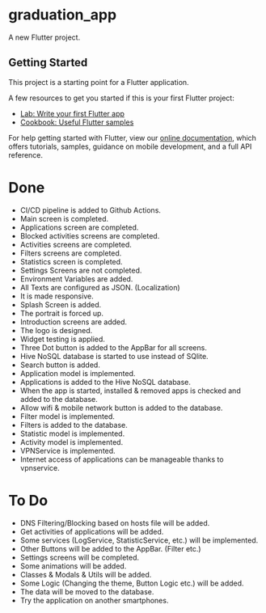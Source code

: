 # graduation_app

A new Flutter project.

## Getting Started

This project is a starting point for a Flutter application.

A few resources to get you started if this is your first Flutter project:

- [Lab: Write your first Flutter app](https://flutter.dev/docs/get-started/codelab)
- [Cookbook: Useful Flutter samples](https://flutter.dev/docs/cookbook)

For help getting started with Flutter, view our
[online documentation](https://flutter.dev/docs), which offers tutorials,
samples, guidance on mobile development, and a full API reference.

# Done​
- CI/CD pipeline is added to Github Actions.​
- Main screen is completed.
- Applications screen are completed.​
- Blocked activities screens are completed.​
- Activities screens are completed.​
- Filters screens are completed.​
- Statistics screen is completed.​
- Settings Screens are not completed.​
- Environment Variables are added.​
- All Texts are configured as JSON. (Localization)​
- It is made responsive.​
- Splash Screen is added.​
- The portrait is forced up.​
- Introduction screens are added.​
- The logo is designed.​
- Widget testing is applied.
- Three Dot button is added to the AppBar for all screens.  
- Hive NoSQL database is started to use instead of SQlite.
- Search button is added.
- Application model is implemented.
- Applications is added to the Hive NoSQL database.
- When the app is started, installed & removed apps is checked and added to the database.
- Allow wifi & mobile network button is added to the database. 
- Filter model is implemented.
- Filters is added to the database.
- Statistic model is implemented.
- Activity model is implemented.
- VPNService is implemented.
- Internet access of applications can be manageable thanks to vpnservice.

# To Do​
- DNS Filtering/Blocking based on hosts file will be added.
- Get activities of applications will be added.
- Some services (LogService, StatisticService, etc.) will be implemented.
- Other Buttons will be added to the AppBar. (Filter etc.)​
- Settings screens will be completed.​
- Some animations will be added. ​
- Classes & Modals & Utils will be added.​
- Some Logic (Changing the theme, Button Logic etc.) will be added.​
- The data will be moved to the database.
- Try the application on another smartphones.​